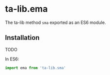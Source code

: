 # ta-lib.ema

The ta-lib method `sma` exported as an ES6 module.

## Installation

TODO

In ES6:
```js
import ema from 'ta-lib.sma'
```
